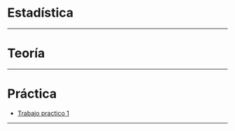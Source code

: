 # Estadística

---


# Teoría

---

# Práctica

- [Trabajo practico 1](https://github.com/eugenia1984/UTN-FRSR-Programacion-1year-2semester/tree/main/estadistica/practica/tp-1.md)

---

